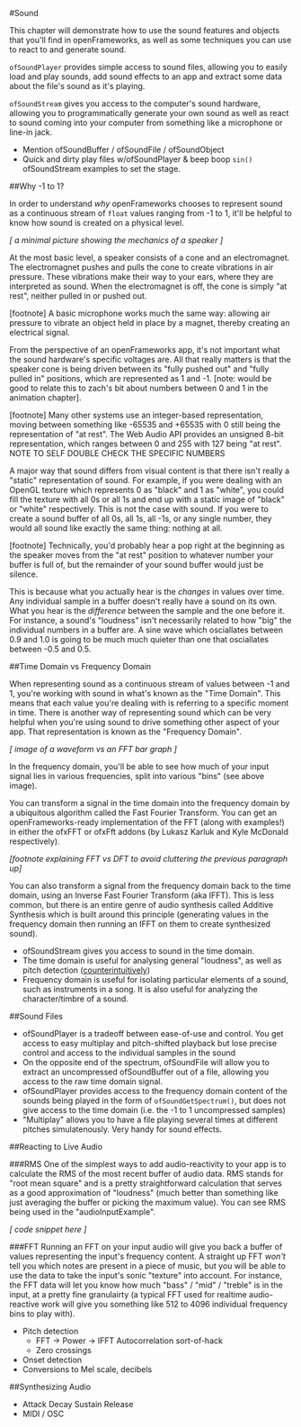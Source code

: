 #Sound

This chapter will demonstrate how to use the sound features and objects that you'll find in openFrameworks, as well as some techniques you can use to react to and generate sound.

`ofSoundPlayer` provides simple access to sound files, allowing you to easily load and play sounds, add sound effects to an app and extract some data about the file's sound as it's playing.

`ofSoundStream` gives you access to the computer's sound hardware, allowing you to programmatically generate your own sound as well as react to sound coming into your computer from something like a microphone or line-in jack.

- Mention ofSoundBuffer / ofSoundFile / ofSoundObject
- Quick and dirty play files w/ofSoundPlayer & beep boop `sin()` ofSoundStream examples to set the stage.

##Why -1 to 1?

In order to understand *why* openFrameworks chooses to represent sound as a continuous stream of `float` values ranging from -1 to 1, it'll be helpful to know how sound is created on a physical level.

*[ a minimal picture showing the mechanics of a speaker ]*

At the most basic level, a speaker consists of a cone and an electromagnet. The electromagnet pushes and pulls the cone to create vibrations in air pressure. These vibrations make their way to your ears, where they are interpreted as sound. When the electromagnet is off, the cone is simply "at rest", neither pulled in or pushed out.

[footnote] A basic microphone works much the same way: allowing air pressure to vibrate an object held in place by a magnet, thereby creating an electrical signal.

From the perspective of an openFrameworks app, it's not important what the sound hardware's specific voltages are. All that really matters is that the speaker cone is being driven between its "fully pushed out" and "fully pulled in" positions, which are represented as 1 and -1. [note: would be good to relate this to zach's bit about numbers between 0 and 1 in the animation chapter].

[footnote] Many other systems use an integer-based representation, moving between something like -65535 and +65535 with 0 still being the representation of "at rest". The Web Audio API provides an unsigned 8-bit representation, which ranges between 0 and 255 with 127 being "at rest". NOTE TO SELF DOUBLE CHECK THE SPECIFIC NUMBERS

A major way that sound differs from visual content is that there isn't really a "static" representation of sound. For example, if you were dealing with an OpenGL texture which represents 0 as "black" and 1 as "white", you could fill the texture with all 0s or all 1s and end up with a static image of "black" or "white" respectively. This is not the case with sound. If you were to create a sound buffer of all 0s, all 1s, all -1s, or any single number, they would all sound like exactly the same thing: nothing at all.

[footnote] Technically, you'd probably hear a pop right at the beginning as the speaker moves from the "at rest" position to whatever number your buffer is full of, but the remainder of your sound buffer would just be silence.

This is because what you actually hear is the *changes* in values over time. Any individual sample in a buffer doesn't really have a sound on its own. What you hear is the *difference* between the sample and the one before it. For instance, a sound's "loudness" isn't necessarily related to how "big" the individual numbers in a buffer are. A sine wave which osciallates between 0.9 and 1.0 is going to be much much quieter than one that osciallates between -0.5 and 0.5.

##Time Domain vs Frequency Domain

When representing sound as a continuous stream of values between -1 and 1, you're working with sound in what's known as the "Time Domain". This means that each value you're dealing with is referring to a specific moment in time. There is another way of representing sound which can be very helpful when you're using sound to drive something other aspect of your app. That representation is known as the "Frequency Domain".

*[ image of a waveform vs an FFT bar graph ]*

In the frequency domain, you'll be able to see how much of your input signal lies in various frequencies, split into various "bins" (see above image).

You can transform a signal in the time domain into the frequency domain by a ubiquitous algorithm called the Fast Fourier Transform. You can get an openFrameworks-ready implementation of the FFT (along with examples!) in either the ofxFFT or ofxFft addons (by Lukasz Karluk and Kyle McDonald respectively).

*[footnote explaining FFT vs DFT to avoid cluttering the previous paragraph up]*

You can also transform a signal from the frequency domain back to the time domain, using an Inverse Fast Fourier Transform (aka IFFT). This is less common, but there is an entire genre of audio synthesis called Additive Synthesis which is built around this principle (generating values in the frequency domain then running an IFFT on them to create synthesized sound).

- ofSoundStream gives you access to sound in the time domain.
- The time domain is useful for analysing general "loudness", as well as pitch detection ([counterintuitively](http://blog.bjornroche.com/2012/07/frequency-detection-using-fft-aka-pitch.html))
- Frequency domain is useful for isolating particular elements of a sound, such as instruments in a song. It is also useful for analyzing the character/timbre of a sound.

##Sound Files
- ofSoundPlayer is a tradeoff between ease-of-use and control. You get access to easy multiplay and pitch-shifted playback but lose precise control and access to the individual samples in the sound
- On the opposite end of the spectrum, ofSoundFile will allow you to extract an uncompressed ofSoundBuffer out of a file, allowing you access to the raw time domain signal.
- ofSoundPlayer provides access to the frequency domain content of the sounds being played in the form of `ofSoundGetSpectrum()`, but does not give access to the time domain (i.e. the -1 to 1 uncompressed samples)
- "Multiplay" allows you to have a file playing several times at different pitches simulatenously. Very handy for sound effects.

##Reacting to Live Audio

###RMS
One of the simplest ways to add audio-reactivity to your app is to calculate the RMS of the most recent buffer of audio data. RMS stands for "root mean square" and is a pretty straightforward calculation that serves as a good approximation of "loudness" (much better than something like just averaging the buffer or picking the maximum value). You can see RMS being used in the "audioInputExample".

*[ code snippet here ]*

###FFT
Running an FFT on your input audio will give you back a buffer of values representing the input's frequency content. A straight up FFT *won't* tell you which notes are present in a piece of music, but you will be able to use the data to take the input's sonic "texture" into account. For instance, the FFT data will let you know how much "bass" / "mid" / "treble" is in the input, at a pretty fine granulairty (a typical FFT used for realtime audio-reactive work will give you something like 512 to 4096 individual frequency bins to play with).

- Pitch detection
  - FFT -> Power -> IFFT Autocorrelation sort-of-hack
  - Zero crossings
- Onset detection
- Conversions to Mel scale, decibels

##Synthesizing Audio
- Attack Decay Sustain Release
- MIDI / OSC